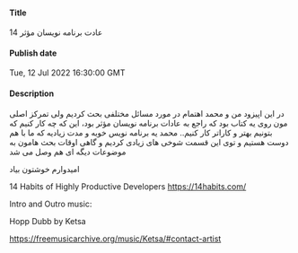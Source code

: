 #### Title
14 عادت برنامه نویسان مؤثر
#### Publish date
Tue, 12 Jul 2022 16:30:00 GMT
#### Description
در این اپیزود من و محمد اهتمام در مورد مسائل مختلفی بحث کردیم ولی تمرکز اصلی مون روی یه کتاب بود که راجع به عادات برنامه نویسان مؤثر بود، این که چه کار کنیم که بتونیم بهتر و کاراتر کار کنیم.. 
محمد یه برنامه نویس خوبه و مدت زیادیه که ما با هم دوست هستیم و توی این قسمت شوخی های زیادی کردیم و گاهی اوقات بحث هامون به موضوعات دیگه ای هم وصل می شد

امیدوارم خوشتون بیاد


14 Habits of Highly Productive Developers
https://14habits.com/


Intro and Outro music:

Hopp Dubb
by Ketsa

https://freemusicarchive.org/music/Ketsa/#contact-artist
